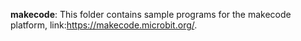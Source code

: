 **makecode**: This folder contains sample programs for the makecode platform, link:https://makecode.microbit.org/.
